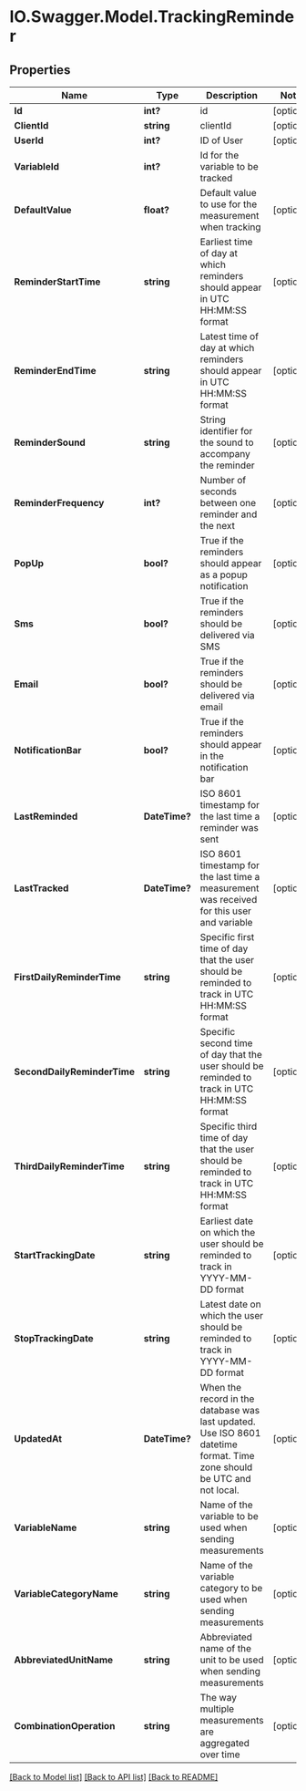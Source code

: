 # IO.Swagger.Model.TrackingReminder
## Properties

Name | Type | Description | Notes
------------ | ------------- | ------------- | -------------
**Id** | **int?** | id | [optional] 
**ClientId** | **string** | clientId | [optional] 
**UserId** | **int?** | ID of User | [optional] 
**VariableId** | **int?** | Id for the variable to be tracked | 
**DefaultValue** | **float?** | Default value to use for the measurement when tracking | [optional] 
**ReminderStartTime** | **string** | Earliest time of day at which reminders should appear in UTC HH:MM:SS format | [optional] 
**ReminderEndTime** | **string** | Latest time of day at which reminders should appear in UTC HH:MM:SS format | [optional] 
**ReminderSound** | **string** | String identifier for the sound to accompany the reminder | [optional] 
**ReminderFrequency** | **int?** | Number of seconds between one reminder and the next | [optional] 
**PopUp** | **bool?** | True if the reminders should appear as a popup notification | [optional] 
**Sms** | **bool?** | True if the reminders should be delivered via SMS | [optional] 
**Email** | **bool?** | True if the reminders should be delivered via email | [optional] 
**NotificationBar** | **bool?** | True if the reminders should appear in the notification bar | [optional] 
**LastReminded** | **DateTime?** | ISO 8601 timestamp for the last time a reminder was sent | [optional] 
**LastTracked** | **DateTime?** | ISO 8601 timestamp for the last time a measurement was received for this user and variable | [optional] 
**FirstDailyReminderTime** | **string** | Specific first time of day that the user should be reminded to track in UTC HH:MM:SS format | [optional] 
**SecondDailyReminderTime** | **string** | Specific second time of day that the user should be reminded to track in UTC HH:MM:SS format | [optional] 
**ThirdDailyReminderTime** | **string** | Specific third time of day that the user should be reminded to track in UTC HH:MM:SS format | [optional] 
**StartTrackingDate** | **string** | Earliest date on which the user should be reminded to track in YYYY-MM-DD format | [optional] 
**StopTrackingDate** | **string** | Latest date on which the user should be reminded to track in YYYY-MM-DD format | [optional] 
**UpdatedAt** | **DateTime?** | When the record in the database was last updated. Use ISO 8601 datetime format. Time zone should be UTC and not local. | [optional] 
**VariableName** | **string** | Name of the variable to be used when sending measurements | [optional] 
**VariableCategoryName** | **string** | Name of the variable category to be used when sending measurements | [optional] 
**AbbreviatedUnitName** | **string** | Abbreviated name of the unit to be used when sending measurements | [optional] 
**CombinationOperation** | **string** | The way multiple measurements are aggregated over time | [optional] 

[[Back to Model list]](../README.md#documentation-for-models) [[Back to API list]](../README.md#documentation-for-api-endpoints) [[Back to README]](../README.md)

